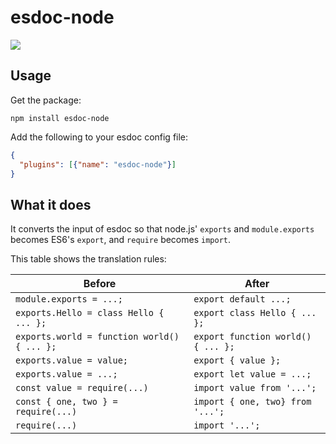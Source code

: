 # esdoc-node

[![](https://travis-ci.org/lcodes/esdoc-node.svg)](https://travis-ci.org/lcodes/esdoc-node)

## Usage

Get the package:

``` shell
npm install esdoc-node
```

Add the following to your esdoc config file:

``` json
{
  "plugins": [{"name": "esdoc-node"}]
}
```

## What it does

It converts the input of esdoc so that node.js' `exports` and
`module.exports` becomes ES6's `export`, and `require` becomes `import`.

This table shows the translation rules:

| Before                                    | After                            |
|-------------------------------------------|----------------------------------|
|`module.exports = ...;`                    |`export default ...;`             |
|`exports.Hello = class Hello { ... };`     |`export class Hello { ... };`     |
|`exports.world = function world() { ... };`|`export function world() { ... };`|
|`exports.value = value;`                   |`export { value };`               |
|`exports.value = ...;`                     |`export let value = ...;`         |
|`const value = require(...)`               |`import value from '...';`        |
|`const { one, two } = require(...)`        |`import { one, two} from '...';`  |
|`require(...)`                             |`import '...';`                   |
